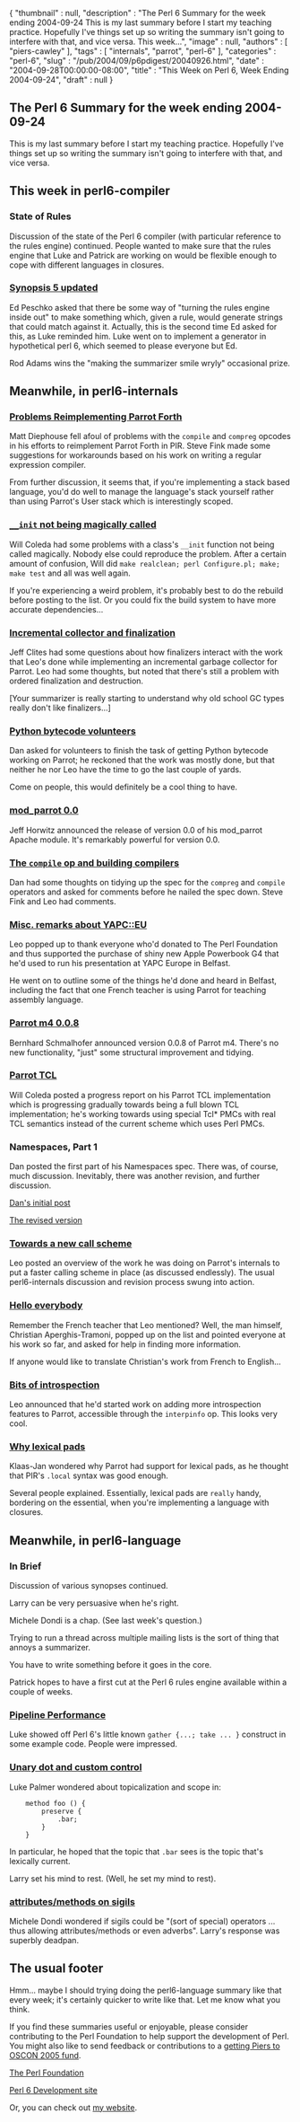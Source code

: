 {
   "thumbnail" : null,
   "description" : "The Perl 6 Summary for the week ending 2004-09-24 This is my last summary before I start my teaching practice. Hopefully I've things set up so writing the summary isn't going to interfere with that, and vice versa. This week...",
   "image" : null,
   "authors" : [
      "piers-cawley"
   ],
   "tags" : [
      "internals",
      "parrot",
      "perl-6"
   ],
   "categories" : "perl-6",
   "slug" : "/pub/2004/09/p6pdigest/20040926.html",
   "date" : "2004-09-28T00:00:00-08:00",
   "title" : "This Week on Perl 6, Week Ending 2004-09-24",
   "draft" : null
}





The Perl 6 Summary for the week ending 2004-09-24
-------------------------------------------------

This is my last summary before I start my teaching practice. Hopefully
I've things set up so writing the summary isn't going to interfere with
that, and vice versa.

This week in perl6-compiler
---------------------------

### State of Rules

Discussion of the state of the Perl 6 compiler (with particular
reference to the rules engine) continued. People wanted to make sure
that the rules engine that Luke and Patrick are working on would be
flexible enough to cope with different languages in closures.

### [Synopsis 5 updated](http://groups.google.com/groups?threadm=20040920215812.GA9454@mdssdev05)

Ed Peschko asked that there be some way of "turning the rules engine
inside out" to make something which, given a rule, would generate
strings that could match against it. Actually, this is the second time
Ed asked for this, as Luke reminded him. Luke went on to implement a
generator in hypothetical perl 6, which seemed to please everyone but
Ed.

Rod Adams wins the "making the summarizer smile wryly" occasional prize.

Meanwhile, in perl6-internals
-----------------------------

### [Problems Reimplementing Parrot Forth](http://groups.google.com/groups?threadm=198c873804091714515c11197d@mail.gmail.com)

Matt Diephouse fell afoul of problems with the `compile` and `compreg`
opcodes in his efforts to reimplement Parrot Forth in PIR. Steve Fink
made some suggestions for workarounds based on his work on writing a
regular expression compiler.

From further discussion, it seems that, if you're implementing a stack
based language, you'd do well to manage the language's stack yourself
rather than using Parrot's User stack which is interestingly scoped.

### [`__init` not being magically called](http://groups.google.com/groups?threadm=414D3726.1070103@coleda.com)

Will Coleda had some problems with a class's `__init` function not being
called magically. Nobody else could reproduce the problem. After a
certain amount of confusion, Will did
`make realclean; perl Configure.pl; make; make test` and all was well
again.

If you're experiencing a weird problem, it's probably best to do the
rebuild before posting to the list. Or you could fix the build system to
have more accurate dependencies...

### [Incremental collector and finalization](http://groups.google.com/groups?threadm=002F1A0F-0AC3-11D9-8600-000393A6B9DA@mac.com)

Jeff Clites had some questions about how finalizers interact with the
work that Leo's done while implementing an incremental garbage collector
for Parrot. Leo had some thoughts, but noted that there's still a
problem with ordered finalization and destruction.

\[Your summarizer is really starting to understand why old school GC
types really don't like finalizers...\]

### [Python bytecode volunteers](http://groups.google.com/groups?threadm=a06110401bd74d011bd71@%5B10.0.1.5%5D)

Dan asked for volunteers to finish the task of getting Python bytecode
working on Parrot; he reckoned that the work was mostly done, but that
neither he nor Leo have the time to go the last couple of yards.

Come on people, this would definitely be a cool thing to have.

### [mod\_parrot 0.0](http://groups.google.com/groups?threadm=Pine.LNX.4.44.0409201512210.7974-100000@booger.sixgeeks.org)

Jeff Horwitz announced the release of version 0.0 of his mod\_parrot
Apache module. It's remarkably powerful for version 0.0.

### [The `compile` op and building compilers](http://groups.google.com/groups?threadm=a06110405bd750b80ab4a@%5B10.0.1.5%5D)

Dan had some thoughts on tidying up the spec for the `compreg` and
`compile` operators and asked for comments before he nailed the spec
down. Steve Fink and Leo had comments.

### [Misc. remarks about YAPC::EU](http://groups.google.com/groups?threadm=4150301E.7050409@toetsch.at)

Leo popped up to thank everyone who'd donated to The Perl Foundation and
thus supported the purchase of shiny new Apple Powerbook G4 that he'd
used to run his presentation at YAPC Europe in Belfast.

He went on to outline some of the things he'd done and heard in Belfast,
including the fact that one French teacher is using Parrot for teaching
assembly language.

### [Parrot m4 0.0.8](http://groups.google.com/groups?threadm=rt-3.0.11-31659-96593.15.6775143505678@perl.org)

Bernhard Schmalhofer announced version 0.0.8 of Parrot m4. There's no
new functionality, "just" some structural improvement and tidying.

### [Parrot TCL](http://groups.google.com/groups?threadm=41517393.30204@coleda.com)

Will Coleda posted a progress report on his Parrot TCL implementation
which is progressing gradually towards being a full blown TCL
implementation; he's working towards using special Tcl\* PMCs with real
TCL semantics instead of the current scheme which uses Perl PMCs.

### Namespaces, Part 1

Dan posted the first part of his Namespaces spec. There was, of course,
much discussion. Inevitably, there was another revision, and further
discussion.

[Dan's initial
post](http://groups.google.com/groups?threadm=a06110415bd77687142d1@%5B10.0.1.5%5D)

[The revised
version](http://groups.google.com/groups?threadm=a0611040fbd7a051cf273@%5B172.24.18%0A.155%5D)

### [Towards a new call scheme](http://groups.google.com/groups?threadm=4152DA7E.1050603@toetsch.at)

Leo posted an overview of the work he was doing on Parrot's internals to
put a faster calling scheme in place (as discussed endlessly). The usual
perl6-internals discussion and revision process swung into action.

### [Hello everybody](http://groups.google.com/groups?threadm=25961BC4-0DF4-11D9-BEF3-000393BBDA08@dil.univ-mrs.fr)

Remember the French teacher that Leo mentioned? Well, the man himself,
Christian Aperghis-Tramoni, popped up on the list and pointed everyone
at his work so far, and asked for help in finding more information.

If anyone would like to translate Christian's work from French to
English...

### [Bits of introspection](http://groups.google.com/groups?threadm=41540125.3070401@toetsch.at)

Leo announced that he'd started work on adding more introspection
features to Parrot, accessible through the `interpinfo` op. This looks
very cool.

### [Why lexical pads](http://groups.google.com/groups?threadm=41542942.5080304@home.nl)

Klaas-Jan wondered why Parrot had support for lexical pads, as he
thought that PIR's `.local` syntax was good enough.

Several people explained. Essentially, lexical pads are `really` handy,
bordering on the essential, when you're implementing a language with
closures.

Meanwhile, in perl6-language
----------------------------

### In Brief

Discussion of various synopses continued.

Larry can be very persuasive when he's right.

Michele Dondi is a chap. (See last week's question.)

Trying to run a thread across multiple mailing lists is the sort of
thing that annoys a summarizer.

You have to write something before it goes in the core.

Patrick hopes to have a first cut at the Perl 6 rules engine available
within a couple of weeks.

### [Pipeline Performance](http://groups.google.com/groups?threadm=d60j42vy.fsf@jonadab.homeip.net)

Luke showed off Perl 6's little known `gather {...; take ... }`
construct in some example code. People were impressed.

### [Unary dot and custom control](http://groups.google.com/groups?threadm=20040920132514.GA11388@babylonia.flatirons.org)

Luke Palmer wondered about topicalization and scope in:

        method foo () {
            preserve {
                .bar;
            }
        }

In particular, he hoped that the topic that `.bar` sees is the topic
that's lexically current.

Larry set his mind to rest. (Well, he set my mind to rest).

### [attributes/methods on sigils](http://groups.google.com/groups?threadm=Pine.LNX.4.60.0409211313430.18712@q.pcteor1.mi.infn.it)

Michele Dondi wondered if sigils could be "(sort of special) operators
... thus allowing attributes/methods or even adverbs". Larry's response
was superbly deadpan.

The usual footer
----------------

Hmm... maybe I should trying doing the perl6-language summary like that
every week; it's certainly quicker to write like that. Let me know what
you think.

If you find these summaries useful or enjoyable, please consider
contributing to the Perl Foundation to help support the development of
Perl. You might also like to send feedback or contributions to a
[getting Piers to OSCON 2005 fund](mailto:pdcawley@bofh.org.uk).

[The Perl Foundation](http://donate.perl-foundation.org/)

[Perl 6 Development site](http://dev.perl.org/perl6/)

Or, you can check out [my website](http://www.bofh.org.uk/).


